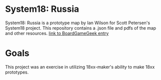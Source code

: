 # System18: Russia
System18: Russia is a prototype map by Ian Wilson for Scott Petersen's System18 project. 
This repository contains a .json file and pdfs of the map and other resources.
[link to BoardGameGeek entry](https://boardgamegeek.com/thread/3238633/system18-18xx-microgame-format/page/1
)
# Goals
This project was an exercise in utilizing 18xx-maker's ability to make 18xx prototypes.
